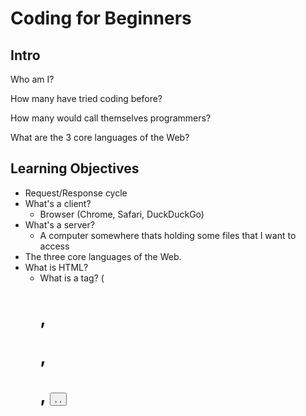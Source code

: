 # Coding for Beginners

## Intro 

Who am I?

How many have tried coding before?

How many would call themselves programmers?

What are the 3 core languages of the Web?

## Learning Objectives
- Request/Response cycle 
- What's a client?
    - Browser (Chrome, Safari, DuckDuckGo)
- What's a server?
    - A computer somewhere thats holding some files that I want to access
- The three core languages of the Web.
- What is HTML?
    - What is a tag? (<h1>, <p>, <div>, <button>, <link>, <script>)
    - What is an attribute? (Goes inside of the opening tag)
- What is CSS?
    - What are Selectors? (tag, .class, #id)
    - Rules, Attributes (What you wanna change), and Values (How it's being changed)?
- What is Javascript?
    - Variables and Data types/structures? (Integer, String, Arrays!)
    - Functions? (Syntax, Why use functions)
    - Event listeners? (.addEventListener(), type and callback)
    - Dev tools
- Build a button that changes the color of the background every time it is clicked.


### Deliverables

- Create a .header
    - Use a div
    - Create a css rule and select its html attribute value
    - Style with 'font-size'
- Create a #description
    - Use a div
    - Create a css rule and select its html attribute value
    - Style with font size
- Create a .container to hold a button
    - Use a div
    - Create css rule and select its html attribute value
        - display: flex
        - width: 100px
        - height: 50px
        - background: tomato
- Create a button that changes color when we hover over it
    - Use a div
    - Create css rule and select its html attribute value
        - margin-top: 15px
        - margin-left: 15px
        - text-align: center
- Make the button change the background color every tmie it's clicked
    - Grab the whole body of the document
    - Grab the button with querySelector
    - Create an array of strings that represent 10 color names
    - Add eventListener to button
    - Write a callback function for the event listener
        - Set the style.background of the body element to the new color
            - Choose one of those strings randomly somehow
    - Write a function that generates random numbers
        - Math.floor(Math.random() * 10)
    




    